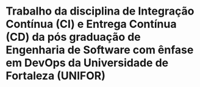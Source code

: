 # Trabalho da disciplina de Integração Contínua (CI) e Entrega Contínua (CD) da pós graduação de Engenharia de Software com ênfase em DevOps da Universidade de Fortaleza (UNIFOR)

